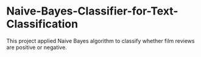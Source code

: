# Naive-Bayes-Classifier-for-Text-Classification
This project applied Naive Bayes algorithm to classify whether film reviews are positive or negative.
